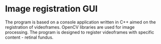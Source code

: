 # Image registration GUI

The program is based on a console application written in C++ aimed on the registration of videoframes. OpenCV libraries are used for image processing. The program is designed to register videoframes with specific content - retinal fundus.
